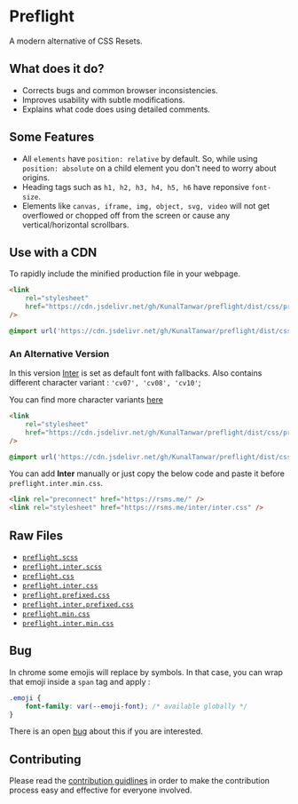 # Preflight

A modern alternative of CSS Resets.

## What does it do?

-   Corrects bugs and common browser inconsistencies.
-   Improves usability with subtle modifications.
-   Explains what code does using detailed comments.

## Some Features

-   All `elements` have `position: relative` by default. So, while using `position: absolute` on a child element you don't need to worry about origins.
-   Heading tags such as `h1, h2, h3, h4, h5, h6` have reponsive `font-size`.
-   Elements like `canvas, iframe, img, object, svg, video` will not get overflowed or chopped off from the screen or cause any vertical/horizontal scrollbars.

## Use with a CDN

To rapidly include the minified production file in your webpage.

```html
<link
    rel="stylesheet"
    href="https://cdn.jsdelivr.net/gh/KunalTanwar/preflight/dist/css/preflight.min.css"
/>
```

```css
@import url('https://cdn.jsdelivr.net/gh/KunalTanwar/preflight/dist/css/preflight.min.css');
```

### An Alternative Version

In this version [Inter](https://rsms.me/inter/) is set as default font with fallbacks. Also contains different character variant : `'cv07', 'cv08', 'cv10'`;

You can find more character variants [here](https://rsms.me/inter/#features/cvXX)

```html
<link
    rel="stylesheet"
    href="https://cdn.jsdelivr.net/gh/KunalTanwar/preflight/dist/css/preflight.inter.min.css"
/>
```

```css
@import url('https://cdn.jsdelivr.net/gh/KunalTanwar/preflight/dist/css/preflight.inter.min.css');
```

You can add **Inter** manually or just copy the below code and paste it before `preflight.inter.min.css`.

```html
<link rel="preconnect" href="https://rsms.me/" />
<link rel="stylesheet" href="https://rsms.me/inter/inter.css" />
```

## Raw Files

-   [`preflight.scss`](https://raw.githubusercontent.com/KunalTanwar/preflight/master/src/scss/preflight.scss)
-   [`preflight.inter.scss`](https://raw.githubusercontent.com/KunalTanwar/preflight/master/src/scss/preflight.inter.scss)
-   [`preflight.css`](https://raw.githubusercontent.com/KunalTanwar/preflight/master/dist/css/preflight.css)
-   [`preflight.inter.css`](https://raw.githubusercontent.com/KunalTanwar/preflight/master/dist/css/preflight.inter.css)
-   [`preflight.prefixed.css`](https://raw.githubusercontent.com/KunalTanwar/preflight/master/dist/css/preflight.prefixed.css)
-   [`preflight.inter.prefixed.css`](https://raw.githubusercontent.com/KunalTanwar/preflight/master/dist/css/preflight.inter.prefixed.css)
-   [`preflight.min.css`](https://raw.githubusercontent.com/KunalTanwar/preflight/master/dist/css/preflight.min.css)
-   [`preflight.inter.min.css`](https://raw.githubusercontent.com/KunalTanwar/preflight/master/dist/css/preflight.inter.min.css)

## Bug

In chrome some emojis will replace by symbols. In that case, you can wrap that emoji inside a `span` tag and apply :

```css
.emoji {
    font-family: var(--emoji-font); /* available globally */
}
```

There is an open [bug](https://bugs.chromium.org/p/chromium/issues/detail?id=964527) about this if you are interested.

## Contributing

Please read the [contribution guidlines](CONTRIBUTING.md) in order to make the contribution process easy and effective for everyone involved.
